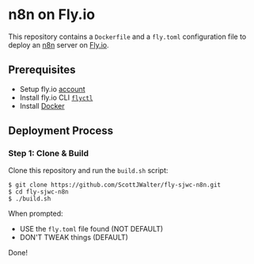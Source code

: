 # n8n on Fly.io
This repository contains a `Dockerfile` and a `fly.toml` configuration file to deploy an [n8n](https://github.com/n8n-io) server on [Fly.io](https://fly.io).

## Prerequisites
- Setup fly.io [account](https://fly.io/)  
- Install fly.io CLI [`flyctl`](https://fly.io/docs/getting-started/installing-flyctl/)
- Install [Docker](https://www.docker.com/products/docker-desktop)

## Deployment Process  
### Step 1: Clone & Build
Clone this repository and run the `build.sh` script:
```
$ git clone https://github.com/ScottJWalter/fly-sjwc-n8n.git
$ cd fly-sjwc-n8n
$ ./build.sh
```
When prompted:
- USE the `fly.toml` file found (NOT DEFAULT)
- DON'T TWEAK things (DEFAULT)

Done!

